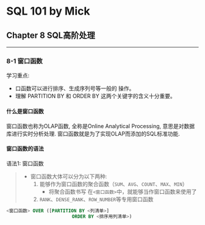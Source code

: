 # SQL 101 by Mick #
## Chapter 8 SQL高阶处理 ##


---
### 8-1 窗口函数 ###

学习重点:
- 口函数可以进行排序、生成序列号等一般的 操作。
- 理解 PARTITION BY 和 ORDER BY 这两个关键字的含义十分重要。


#### 什么是窗口函数 ####

窗口函数也称为OLAP函数, 全称是Online Analytical Processing, 意思是对数据库进行实时分析处理. 窗口函数就是为了实现OLAP而添加的SQL标准功能.


#### 窗口函数的语法 ####

语法1: 窗口函数
> - 窗口函数大体可以分为以下两种:
>   1. 能够作为窗口函数的聚合函数（`SUM`、`AVG`、`COUNT`、`MAX`、`MIN`）
>      - 将聚合函数书写 在`<窗口函数>`中，就能够当作窗口函数来使用了
>   2. `RANK`、`DENSE_RANK`、`ROW_NUMBER`等专用窗口函数
```sql
<窗口函数> OVER ([PARTITION BY <列清单>]
                        ORDER BY <排序用列清单>)   
```

